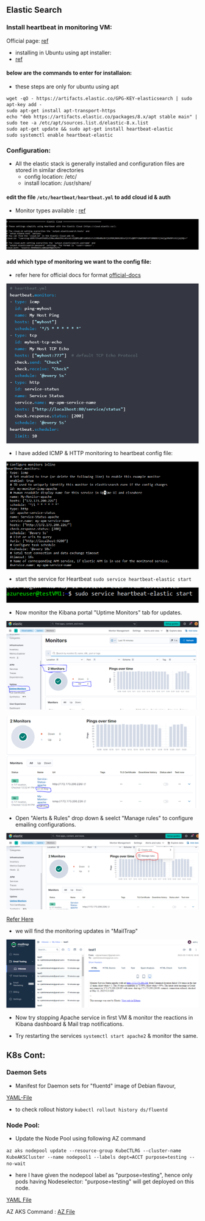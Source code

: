 Elastic Search
----------------

### Install heartbeat in monitoring VM:
Official page:
[ref](https://www.elastic.co/guide/en/beats/heartbeat/current/heartbeat-installation-configuration.html)

* installing in Ubuntu using apt installer:
* [ref](https://www.elastic.co/guide/en/beats/heartbeat/current/setup-repositories.html#_apt)

#### below are the commands to enter for installaion:
* these steps are only for ubuntu using apt
```
wget -qO - https://artifacts.elastic.co/GPG-KEY-elasticsearch | sudo apt-key add -
sudo apt-get install apt-transport-https
echo "deb https://artifacts.elastic.co/packages/8.x/apt stable main" | sudo tee -a /etc/apt/sources.list.d/elastic-8.x.list
sudo apt-get update && sudo apt-get install heartbeat-elastic
sudo systemctl enable heartbeat-elastic

```
### Configuration:
* All the elastic stack is generally installed and configuration files are stored in similar directories
    * config location: /etc/<prod-name>
    * install location: /usr/share/<prod-name>


#### edit the file `/etc/heartbeat/heartbeat.yml` to add cloud id & auth
* Monitor types available : [ref](https://www.elastic.co/guide/en/beats/heartbeat/current/configuration-heartbeat-options.html)

![Updated](./Images/Capture16.PNG)

#### add which type of monitoring we want to the config file:
* refer here for official docs for format
[official-docs](https://www.elastic.co/guide/en/beats/heartbeat/current/configuration-heartbeat-options.html)

![Updated](./Images/Capture17.PNG)

* I have added ICMP & HTTP monitoring to heartbeat config file:

![Updated](./Images/Capture18.PNG)

* start the service for Heartbeat `sudo service heartbeat-elastic start`

![Updated](./Images/Capture19.PNG)

* Now monitor the Kibana portal "Uptime Monitors" tab for updates.

![Updated](./Images/Capture20.PNG)

![Updated](./Images/Capture21.PNG)

* Open "Alerts & Rules" drop down & seelct "Manage rules" to configure emailing configurations.

![Updated](./Images/Capture22.PNG)

[Refer Here](./htmlFiles/monitor1-Rules-Alerts-Observability-Elastic.html)

* we will find the monitoring updates in "MailTrap" 

![Updated](./Images/Capture23.PNG)

* Now try stopping Apache service in first VM & monitor the reactions in Kibana dashboard & Mail trap notifications.

* Try restarting the services `systemctl start apache2` & monitor the same.


K8s Cont:
-------------

### Daemon Sets
* Manifest for Daemon sets for "fluentd" image of Debian flavour,

[YAML-File](/K8s/YAML/DeamonSets/Fluentd-DS.yaml)

* to check rollout history `kubectl rollout history ds/fluentd`

### Node Pool:
* Update the Node Pool using following AZ command 

`az aks nodepool update --resource-group KubeCTLRG --cluster-name KubeAKSCluster --name nodepool1 --labels dept=ACCT purpose=testing --no-wait`

* here I have given the nodepool label as "purpose=testing", hence only pods having Nodeselector: "purpose=testing" will get deployed on this node.

[YAML File](/K8s/YAML/NodSelectors/jenkins.yaml)

AZ AKS Command : [AZ File](/K8s/YAML/NodSelectors/nodepool-edit.txt)

